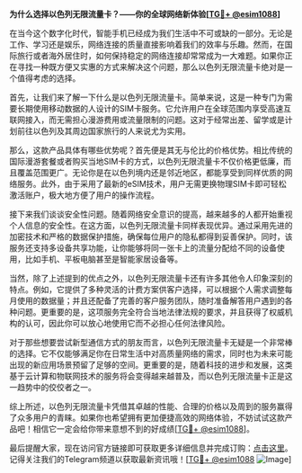 **为什么选择以色列无限流量卡？——你的全球网络新体验[[TG💪+ @esim1088](https://t.me/s/esim1088)]**

在当今这个数字化时代，智能手机已经成为我们生活中不可或缺的一部分。无论是工作、学习还是娱乐，网络连接的质量直接影响着我们的效率与乐趣。然而，在国际旅行或者海外居住时，如何保持稳定的网络连接却常常成为一大难题。如果你正在寻找一种既方便又实惠的方式来解决这个问题，那么以色列无限流量卡绝对是一个值得考虑的选择。

首先，让我们来了解一下什么是以色列无限流量卡。简单来说，这是一种专门为需要长期使用移动数据的人设计的SIM卡服务。它允许用户在全球范围内享受高速互联网接入，而无需担心漫游费用或流量限制的问题。这对于经常出差、留学或是计划前往以色列及其周边国家旅行的人来说尤为实用。

那么，这款产品具体有哪些优势呢？首先便是其无与伦比的价格优势。相比传统的国际漫游套餐或者购买当地SIM卡的方式，以色列无限流量卡不仅价格更低廉，而且覆盖范围更广。无论你是在以色列境内还是邻近地区，都能享受到同样优质的网络服务。此外，由于采用了最新的eSIM技术，用户无需更换物理SIM卡即可轻松激活账户，极大地方便了用户的操作流程。

接下来我们谈谈安全性问题。随着网络安全意识的提高，越来越多的人都开始重视个人信息的安全性。在这方面，以色列无限流量卡同样表现优异。通过采用先进的加密技术和严格的数据保护措施，确保每位用户的隐私都得到妥善保护。同时，该服务还支持多设备共享功能，让你能够将同一张卡上的流量分配给不同的设备使用，比如手机、平板电脑甚至是智能家居设备等。

当然，除了上述提到的优点之外，以色列无限流量卡还有许多其他令人印象深刻的特点。例如，它提供了多种灵活的计费方案供客户选择，可以根据个人需求调整每月使用的数据量；并且还配备了完善的客户服务团队，随时准备解答用户遇到的各种问题。更重要的是，这项服务完全符合当地法律法规的要求，并且获得了权威机构的认可，因此你可以放心地使用它而不必担心任何法律风险。

对于那些想要尝试新型通信方式的朋友而言，以色列无限流量卡无疑是一个非常棒的选择。它不仅能够满足你在日常生活中对高质量网络的需求，同时也为未来可能出现的新应用场景预留了足够的空间。更重要的是，随着科技的进步和发展，这类基于云计算和物联网技术的服务将会变得越来越普及，而以色列无限流量卡正是这一趋势中的佼佼者之一。

综上所述，以色列无限流量卡凭借其卓越的性能、合理的价格以及周到的服务赢得了众多用户的青睐。如果你也希望拥有更加便捷高效的网络体验，不妨试试这款产品吧！相信它一定会给你带来意想不到的好成绩[[TG💪+ @esim1088](https://t.me/s/esim1088)]。

最后提醒大家，现在访问官方链接即可获取更多详细信息并完成订购：[点击这里](https://example.com)。记得关注我们的Telegram频道以获取最新资讯哦！[[TG💪+ @esim1088](https://t.me/s/esim1088) ![Image](https://i.postimg.cc/4NQfJmqS/Snipaste-2025-05-13-00-14-12.png)]